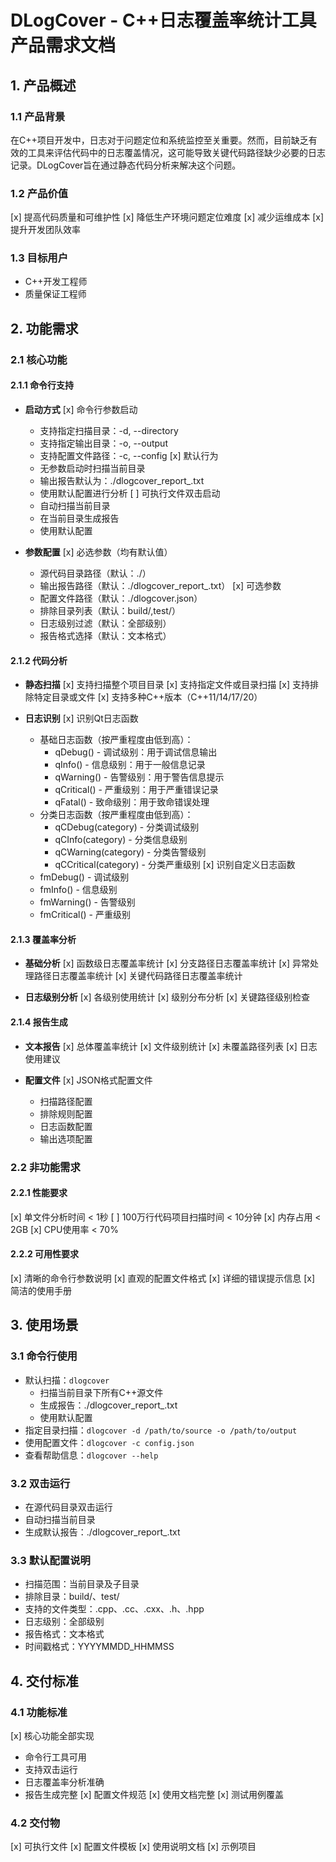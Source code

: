 # DLogCover - C++日志覆盖率统计工具产品需求文档

## 1. 产品概述

### 1.1 产品背景
在C++项目开发中，日志对于问题定位和系统监控至关重要。然而，目前缺乏有效的工具来评估代码中的日志覆盖情况，这可能导致关键代码路径缺少必要的日志记录。DLogCover旨在通过静态代码分析来解决这个问题。

### 1.2 产品价值
[x] 提高代码质量和可维护性
[x] 降低生产环境问题定位难度
[x] 减少运维成本
[x] 提升开发团队效率

### 1.3 目标用户
- C++开发工程师
- 质量保证工程师

## 2. 功能需求

### 2.1 核心功能

#### 2.1.1 命令行支持
- **启动方式**
  [x] 命令行参数启动
    - 支持指定扫描目录：-d, --directory <path>
    - 支持指定输出目录：-o, --output <path>
    - 支持配置文件路径：-c, --config <path>
  [x] 默认行为
    - 无参数启动时扫描当前目录
    - 输出报告默认为：./dlogcover_report_<timestamp>.txt
    - 使用默认配置进行分析
  [ ] 可执行文件双击启动
    - 自动扫描当前目录
    - 在当前目录生成报告
    - 使用默认配置

- **参数配置**
  [x] 必选参数（均有默认值）
    - 源代码目录路径（默认：./）
    - 输出报告路径（默认：./dlogcover_report_<timestamp>.txt）
  [x] 可选参数
    - 配置文件路径（默认：./dlogcover.json）
    - 排除目录列表（默认：build/,test/）
    - 日志级别过滤（默认：全部级别）
    - 报告格式选择（默认：文本格式）

#### 2.1.2 代码分析
- **静态扫描**
  [x] 支持扫描整个项目目录
  [x] 支持指定文件或目录扫描
  [x] 支持排除特定目录或文件
  [x] 支持多种C++版本（C++11/14/17/20）

- **日志识别**
  [x] 识别Qt日志函数
    - 基础日志函数（按严重程度由低到高）：
      - qDebug()    - 调试级别：用于调试信息输出
      - qInfo()     - 信息级别：用于一般信息记录
      - qWarning()  - 告警级别：用于警告信息提示
      - qCritical() - 严重级别：用于严重错误记录
      - qFatal()    - 致命级别：用于致命错误处理
    - 分类日志函数（按严重程度由低到高）：
      - qCDebug(category)    - 分类调试级别
      - qCInfo(category)     - 分类信息级别
      - qCWarning(category)  - 分类告警级别
      - qCCritical(category) - 分类严重级别
  [x] 识别自定义日志函数
    - fmDebug()    - 调试级别
    - fmInfo()     - 信息级别
    - fmWarning()  - 告警级别
    - fmCritical() - 严重级别

#### 2.1.3 覆盖率分析
- **基础分析**
  [x] 函数级日志覆盖率统计
  [x] 分支路径日志覆盖率统计
  [x] 异常处理路径日志覆盖率统计
  [x] 关键代码路径日志覆盖率统计

- **日志级别分析**
  [x] 各级别使用统计
  [x] 级别分布分析
  [x] 关键路径级别检查

#### 2.1.4 报告生成
- **文本报告**
  [x] 总体覆盖率统计
  [x] 文件级别统计
  [x] 未覆盖路径列表
  [x] 日志使用建议

- **配置文件**
  [x] JSON格式配置文件
    - 扫描路径配置
    - 排除规则配置
    - 日志函数配置
    - 输出选项配置

### 2.2 非功能需求

#### 2.2.1 性能要求
[x] 单文件分析时间 < 1秒
[ ] 100万行代码项目扫描时间 < 10分钟
[x] 内存占用 < 2GB
[x] CPU使用率 < 70%

#### 2.2.2 可用性要求
[x] 清晰的命令行参数说明
[x] 直观的配置文件格式
[x] 详细的错误提示信息
[x] 简洁的使用手册

## 3. 使用场景

### 3.1 命令行使用
- 默认扫描：`dlogcover`
  - 扫描当前目录下所有C++源文件
  - 生成报告：./dlogcover_report_<timestamp>.txt
  - 使用默认配置
- 指定目录扫描：`dlogcover -d /path/to/source -o /path/to/output`
- 使用配置文件：`dlogcover -c config.json`
- 查看帮助信息：`dlogcover --help`

### 3.2 双击运行
- 在源代码目录双击运行
- 自动扫描当前目录
- 生成默认报告：./dlogcover_report_<timestamp>.txt

### 3.3 默认配置说明
- 扫描范围：当前目录及子目录
- 排除目录：build/、test/
- 支持的文件类型：.cpp、.cc、.cxx、.h、.hpp
- 日志级别：全部级别
- 报告格式：文本格式
- 时间戳格式：YYYYMMDD_HHMMSS

## 4. 交付标准

### 4.1 功能标准
[x] 核心功能全部实现
  - 命令行工具可用
  - 支持双击运行
  - 日志覆盖率分析准确
  - 报告生成完整
[x] 配置文件规范
[x] 使用文档完整
[x] 测试用例覆盖

### 4.2 交付物
[x] 可执行文件
[x] 配置文件模板
[x] 使用说明文档
[x] 示例项目
